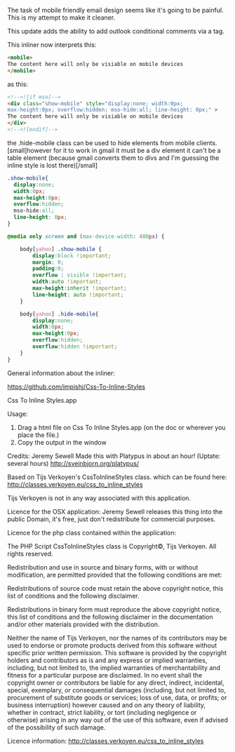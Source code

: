 The task of mobile friendly email design seems like it's going to be painful.  
This is my attempt to make it cleaner.  

This update adds the ability to add outlook conditional comments via a <mobile> tag. 

This inliner now interprets this:  

```html
<mobile>
The content here will only be visiable on mobile devices
</mobile>
```
as this:

```html
<!--<![if mso]-->
<div class="show-mobile" style="display:none; width:0px; 
max-height:0px; overflow:hidden; mso-hide:all; line-height: 0px;" >
The content here will only be visiable on mobile devices
</div>
<!--<![endif]-->
```

the .hide-mobile class can be used to hide elements from mobile clients.
[small]however for it to work in gmail it must be a div element it can't be a table element (because gmail converts them to divs and I'm guessing the inline style is lost there)[/small]

```css
.show-mobile{
  display:none;
  width:0px;
  max-height:0px;
  overflow:hidden;  
  mso-hide:all;
  line-height: 0px;
}

@media only screen and (max-device-width: 480px) {

    body[yahoo] .show-mobile {
        display:block !important;
        margin: 0;
        padding:0;
        overflow : visible !important;
        width:auto !important;
        max-height:inherit !important;
        line-height: auto !important; 
    }

    body[yahoo] .hide-mobile{
		display:none;
		width:0px;
		max-height:0px;
		overflow:hidden;
		overflow:hidden !important;
    }
}
```

General information about the inliner:

https://github.com/impishj/Css-To-Inline-Styles

Css To Inline Styles.app

Usage: 
1. Drag a html file on Css To Inline Styles.app (on the doc or wherever you place the file.)
2. Copy the output in the window

Credits:
Jeremy Sewell Made this with Platypus in about an hour! (Uptate: several hours) http://sveinbjorn.org/platypus/

Based on Tijs Verkoyen's CssToInlineStyles class. which can be found here: http://classes.verkoyen.eu/css_to_inline_styles

Tijs Verkoyen is not in any way associated with this application.

Licence for the OSX application:
Jeremy Sewell releases this thing into the public Domain, it's free, just don't redistribute for commercial purposes.


Licence for the php class contained within the application:

The PHP Script CssToInlineStyles class is Copyright©, Tijs Verkoyen. All rights reserved.

Redistribution and use in source and binary forms, with or without modification, are permitted provided that the following conditions are met:

Redistributions of source code must retain the above copyright notice, this list of conditions and the following disclaimer.

Redistributions in binary form must reproduce the above copyright notice, this list of conditions and the following disclaimer in the documentation and/or other materials provided with the distribution.

Neither the name of Tijs Verkoyen, nor the names of its contributors may be used to endorse or promote products derived from this software without specific prior written permission.
This software is provided by the copyright holders and contributors as is and any express or implied warranties, including, but not limited to, the implied warranties of merchantability and fitness for a particular purpose are disclaimed. In no event shall the copyright owner or contributors be liable for any direct, indirect, incidental, special, exemplary, or consequential damages (including, but not limited to, procurement of substitute goods or services; loss of use, data, or profits; or business interruption) however caused and on any theory of liability, whether in contract, strict liability, or tort (including negligence or otherwise) arising in any way out of the use of this software, even if advised of the possibility of such damage.

Licence information: http://classes.verkoyen.eu/css_to_inline_styles